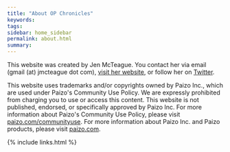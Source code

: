 ```yaml
---
title: "About OP Chronicles"
keywords:
tags:
sidebar: home_sidebar
permalink: about.html
summary:
---
```


This website was created by Jen McTeague. You contact her via email (gmail (at) jmcteague dot com), [visit her website](http://www.jmcteague.com), or follow her on [Twitter](https://twitter.com/mersiamnot).

This website uses trademarks and/or copyrights owned by Paizo Inc., which are used under Paizo's Community Use Policy. We are expressly prohibited from charging you to use or access this content. This website is not published, endorsed, or specifically approved by Paizo Inc. For more information about Paizo's Community Use Policy, please visit [paizo.com/communityuse](http://paizo.com/community/communityuse). For more information about Paizo Inc. and Paizo products, please visit [paizo.com](http://paizo.com).

{% include links.html %}
